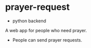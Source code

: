 # prayer-request

- python backend

A web app for people who need prayer.
- People can send prayer requests.
